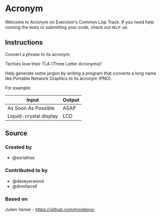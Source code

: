 # Acronym

Welcome to Acronym on Exercism's Common Lisp Track.
If you need help running the tests or submitting your code, check out `HELP.md`.

## Instructions

Convert a phrase to its acronym.

Techies love their TLA (Three Letter Acronyms)!

Help generate some jargon by writing a program that converts a long name like Portable Network Graphics to its acronym (PNG).

For example:

|Input|Output|
|-|-|
|As Soon As Possible|ASAP|
|Liquid-crystal display|LCD|

## Source

### Created by

- @serialhex

### Contributed to by

- @daveyarwood
- @dnmfarrell

### Based on

Julien Vanier - https://github.com/monkbroc